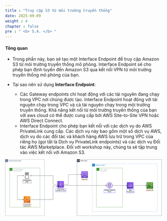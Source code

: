 ```yaml
---
title : "Truy cập S3 từ môi trường truyền thống"
date: 2025-09-09 
weight : 4 
chapter : false
pre : " <b> 5.4. </b> "
---
```


#### Tổng quan

+ Trong phần này, bạn sẽ tạo một Interface Endpoint để truy cập Amazon S3 từ môi trường truyền thống mô phỏng. Interface Endpoint sẽ cho phép bạn định tuyến đến Amazon S3 qua kết nối VPN từ môi trường truyền thống mô phỏng của bạn.

+ Tại sao nên sử dụng **Interface Endpoint**:
    + Các Gateway endpoints chỉ hoạt động với các tài nguyên đang chạy trong VPC nơi chúng được tạo. Interface Endpoint  hoạt động với tài nguyên chạy trong VPC và cả tài nguyên chạy trong môi trường truyền thống. Khả năng kết nối từ môi trường truyền thống của bạn với aws cloud có thể được cung cấp bởi AWS Site-to-Site VPN hoặc AWS Direct Connect.
    + Interface Endpoint cho phép bạn kết nối với các dịch vụ do AWS PrivateLink cung cấp. Các dịch vụ này bao gồm một số dịch vụ AWS, dịch vụ do các đối tác và khách hàng AWS lưu trữ trong VPC của riêng họ (gọi tắt là Dịch vụ PrivateLink endpoints) và các dịch vụ Đối tác AWS Marketplace. Đối với workshop này, chúng ta sẽ tập trung vào việc kết nối với Amazon S3.
    
![Interface endpoint architecture](/images/5-Workshop/5.4-S3-onprem/diagram3.png)



